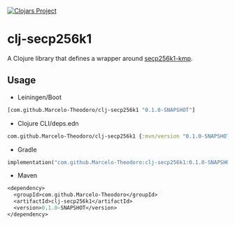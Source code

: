 [![Clojars Project](https://img.shields.io/clojars/v/com.github.Marcelo-Theodoro/clj-secp256k1.svg)](https://clojars.org/com.github.Marcelo-Theodoro/clj-secp256k1)

# clj-secp256k1

A Clojure library that defines a wrapper around [secp256k1-kmp](https://github.com/ACINQ/secp256k1-kmp).

## Usage

* Leiningen/Boot
```clojure
[com.github.Marcelo-Theodoro/clj-secp256k1 "0.1.0-SNAPSHOT"]
```

* Clojure CLI/deps.edn
```clojure
com.github.Marcelo-Theodoro/clj-secp256k1 {:mvn/version "0.1.0-SNAPSHOT"}
```

* Gradle
```clojure
implementation("com.github.Marcelo-Theodoro:clj-secp256k1:0.1.0-SNAPSHOT")
```

* Maven
```clojure
<dependency>
  <groupId>com.github.Marcelo-Theodoro</groupId>
  <artifactId>clj-secp256k1</artifactId>
  <version>0.1.0-SNAPSHOT</version>
</dependency>
```
